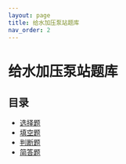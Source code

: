 ```yaml
---
layout: page
title: 给水加压泵站题库
nav_order: 2
---
```


# 给水加压泵站题库

## 目录
- [选择题](#multiple-choice)
- [填空题](#fill-in-blank)
- [判断题](#true-false)
- [简答题](#short-answer)